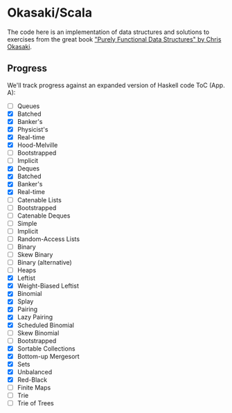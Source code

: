 Okasaki/Scala
=============

The code here is an implementation of data structures and solutions to exercises from the great book
 ["Purely Functional Data Structures" by Chris Okasaki](http://www.amazon.com/Purely-Functional-Structures-Chris-Okasaki/dp/0521663504).

Progress
--------

We'll track progress against an expanded version of Haskell code ToC (App. A):

- [ ] Queues
 - [x] Batched
 - [x] Banker's
 - [x] Physicist's
 - [x] Real-time
 - [x] Hood-Melville
 - [ ] Bootstrapped
 - [ ] Implicit
- [x] Deques
 - [x] Batched
 - [x] Banker's
 - [x] Real-time
- [ ] Catenable Lists
 - [ ] Bootstrapped
- [ ] Catenable Deques
 - [ ] Simple
 - [ ] Implicit
- [ ] Random-Access Lists
 - [ ] Binary
 - [ ] Skew Binary
 - [ ] Binary (alternative)
- [ ] Heaps
 - [x] Leftist
 - [x] Weight-Biased Leftist
 - [x] Binomial
 - [x] Splay
 - [x] Pairing
 - [x] Lazy Pairing
 - [x] Scheduled Binomial
 - [ ] Skew Binomial
 - [ ] Bootstrapped
- [x] Sortable Collections
 - [x] Bottom-up Mergesort
- [x] Sets
 - [x] Unbalanced
 - [x] Red-Black
- [ ] Finite Maps
 - [ ] Trie
 - [ ] Trie of Trees
